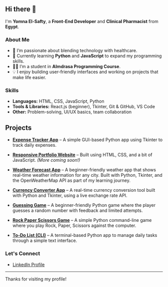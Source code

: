 ## Hi there 👋

I'm **Yomna El-Safty**, a **Front-End Developer** and **Clinical Pharmacist** from **Egypt**.

### About Me
- 🔭 I’m passionate about blending technology with healthcare.
- 🌱 Currently learning **Python** and **JavaScript** to expand my programming skills.
- 👩‍💻 I’m a student in **Almdrasa Programming Course**.
- 💡 I enjoy building user-friendly interfaces and working on projects that make life easier.

### Skills
- **Languages:** HTML, CSS, JavaScript, Python
- **Tools & Libraries:** React.js (beginner), Tkinter, Git & GitHub, VS Code
- **Other:** Problem-solving, UI/UX basics, team collaboration

## Projects

- [**Expense Tracker App**](https://github.com/yomnaelsafty/Expense-tracher) – A simple GUI-based Python app using Tkinter to track daily expenses.

- [**Responsive Portfolio Website**](#) – Built using HTML, CSS, and a bit of JavaScript. *(More coming soon!)*

- [**Weather Forecast App**](https://github.com/yomnaelsafty/weather_forecast) – A beginner-friendly weather app that shows real-time weather information for any city.
  Built with Python, Tkinter, and the OpenWeatherMap API as part of my learning journey.
  
- [**Currency Converter App**](https://github.com/yomnaelsafty/currency_converter) – A real-time currency conversion tool built with Python and Tkinter, using a live exchange rate API.

- [**Guessing Game**](https://github.com/YOUR_USERNAME/guessing_game) – A beginner-friendly Python game where the player guesses a random number with feedback and limited attempts.

- [**Rock Paper Scissors Game**](https://github.com/YOUR_USERNAME/paper_rock_scissors) – A simple Python command-line game where you play Rock, Paper, Scissors against the computer.
  
- [**To-Do List (CLI)**](https://github.com/YOUR_USERNAME/todo_list) – A terminal-based Python app to manage daily tasks through a simple text interface.




### Let's Connect
- [LinkedIn Profile](https://www.linkedin.com/in/yomna-ali-66a778148)

---

Thanks for visiting my profile!
